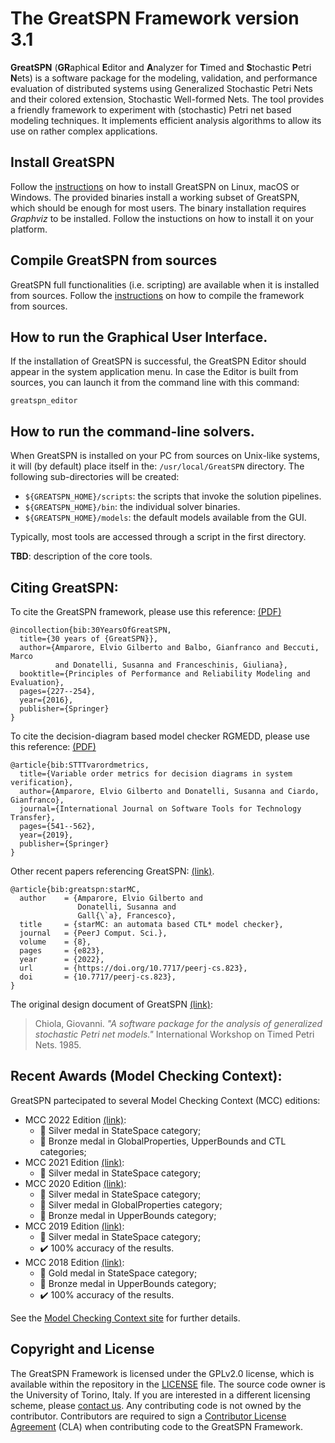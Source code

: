 
# The GreatSPN Framework version 3.1

**GreatSPN** (**GR**aphical **E**ditor and **A**nalyzer for **T**imed and **S**tochastic **P**etri **N**ets) 
is a software package for the modeling, validation, and performance evaluation of distributed systems 
using Generalized Stochastic Petri Nets and their colored extension, Stochastic Well-formed Nets. 
The tool provides a friendly framework to experiment with (stochastic) Petri net based modeling techniques. 
It implements efficient analysis algorithms to allow its use on rather complex applications.


## Install GreatSPN

Follow the [instructions](docs/INSTALL.md) on how to install GreatSPN on Linux, macOS or Windows. The provided binaries install a working subset of GreatSPN, which should be enough for most users. The binary installation requires *Graphviz* to be installed. Follow the instuctions on how to install it on your platform.


## Compile GreatSPN from sources

GreatSPN full functionalities (i.e. scripting) are available when it is installed from sources.
Follow the [instructions](docs/COMPILE.md) on how to compile the framework from sources.


## How to run the Graphical User Interface.

If the installation of GreatSPN is successful, the GreatSPN Editor should appear
in the system application menu. 
In case the Editor is built from sources, you can launch it from the command line
with this command:
```
greatspn_editor
```

## How to run the command-line solvers.

When GreatSPN is installed on your PC from sources on Unix-like systems, it will (by default) place itself in the: `/usr/local/GreatSPN` directory. 
The following sub-directories will be created:

 * `${GREATSPN_HOME}/scripts`:  the scripts that invoke the solution pipelines.
 * `${GREATSPN_HOME}/bin`:  the individual solver binaries.
 * `${GREATSPN_HOME}/models`:  the default models available from the GUI.

Typically, most tools are accessed through a script in the first directory.

**TBD**: description of the core tools.



## Citing GreatSPN:

To cite the GreatSPN framework, please use this reference: [(PDF)](https://iris.unito.it/retrieve/handle/2318/1624717/295450/Amparore-trivedi-chapter.pdf)

```
@incollection{bib:30YearsOfGreatSPN,
  title={30 years of {GreatSPN}},
  author={Amparore, Elvio Gilberto and Balbo, Gianfranco and Beccuti, Marco 
  	      and Donatelli, Susanna and Franceschinis, Giuliana},
  booktitle={Principles of Performance and Reliability Modeling and Evaluation},
  pages={227--254},
  year={2016},
  publisher={Springer}
}
```

To cite the decision-diagram based model checker RGMEDD, please use this reference: [(PDF)](https://aperto.unito.it/retrieve/handle/2318/1764225/685722/Variable%20order%20metrics%20for%20decision%20diagrams%20in%20system%20verification%20-%20STTT.pdf)

```
@article{bib:STTTvarordmetrics,
  title={Variable order metrics for decision diagrams in system verification},
  author={Amparore, Elvio Gilberto and Donatelli, Susanna and Ciardo, Gianfranco},
  journal={International Journal on Software Tools for Technology Transfer},
  pages={541--562},
  year={2019},
  publisher={Springer}
}
```

Other recent papers referencing GreatSPN:
[(link)](https://peerj.com/articles/cs-823/).

```
@article{bib:greatspn:starMC,
  author    = {Amparore, Elvio Gilberto and 
               Donatelli, Susanna and 
               Gall{\`a}, Francesco},
  title     = {starMC: an automata based CTL* model checker},
  journal   = {PeerJ Comput. Sci.},
  volume    = {8},
  pages     = {e823},
  year      = {2022},
  url       = {https://doi.org/10.7717/peerj-cs.823},
  doi       = {10.7717/peerj-cs.823},
}
```

The original design document of GreatSPN [(link)](docs/A%20software%20package%20for%20the%20analysis%20of%20Generalized%20Stochastic%20Petri%20Nets%20-%20Giovanni%20Chiola%20-%20PNPM%201985.pdf):

> Chiola, Giovanni. _"A software package for the analysis of generalized stochastic Petri net models."_ International Workshop on Timed Petri Nets. 1985.


## Recent Awards (Model Checking Context):

GreatSPN partecipated to several Model Checking Context (MCC) editions:

 * MCC 2022 Edition [(link)](https://mcc.lip6.fr/2022/results.php):
    - 🥈 Silver medal in StateSpace category;
    - 🥉 Bronze medal in GlobalProperties, UpperBounds and CTL categories;
 * MCC 2021 Edition [(link)](https://mcc.lip6.fr/2021/results.php):
    - 🥈 Silver medal in StateSpace category;
 * MCC 2020 Edition [(link)](https://mcc.lip6.fr/2020/results.php):
    - 🥈 Silver medal in StateSpace category;
    - 🥈 Silver medal in GlobalProperties category;
    - 🥉 Bronze medal in UpperBounds category;
 * MCC 2019 Edition [(link)](https://mcc.lip6.fr/2019/results.php):
    - 🥈 Silver medal in StateSpace category;
    - ✔️ 100% accuracy of the results.
 * MCC 2018 Edition [(link)](https://mcc.lip6.fr/2018/results.php):
    - 🥇 Gold medal in StateSpace category;
    - 🥉 Bronze medal in UpperBounds category;
    - ✔️ 100% accuracy of the results.

See the [Model Checking Context site](https://mcc.lip6.fr) for further details.



## Copyright and License

The GreatSPN Framework is licensed under the GPLv2.0 license, 
which is available within the repository in the [LICENSE](LICENSE) file. 
The source code owner is the University of Torino, Italy.
If you are interested in a different licensing scheme, please [contact us](mailto:greatspn@di.unito.it).
Any contributing code is not owned by the contributor.
Contributors are required to sign a [Contributor License Agreement](CONTRIBUTING) (CLA) 
when contributing code to the GreatSPN Framework.




